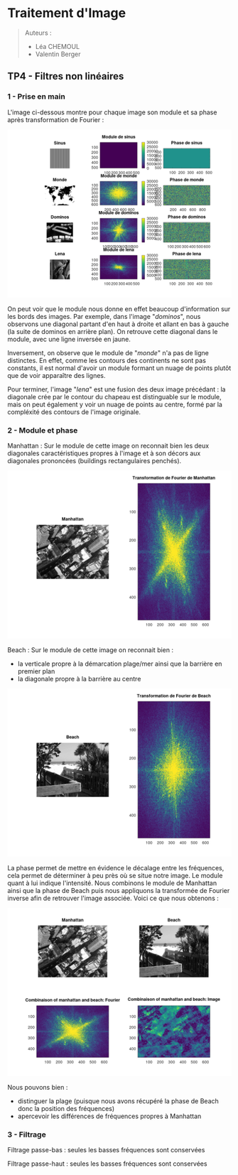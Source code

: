 # Traitement d'Image

> Auteurs :
>
> * Léa CHEMOUL
> * Valentin Berger

## TP4 - Filtres non linéaires


### 1 - Prise en main

L'image ci-dessous montre pour chaque image son module et sa phase après transformation de Fourier :

![Module et phases de différentes images avec une transformation de Fourier](output/fourier_components.png)

On peut voir que le module nous donne en effet beaucoup d'information sur les bords des images. Par exemple, dans l'image "*dominos*", nous observons une diagonal partant d'en haut à droite et allant en bas à gauche (la suite de dominos en arrière plan). On retrouve cette diagonal dans le module, avec une ligne inversée en jaune.

Inversement, on observe que le module de "*monde*" n'a pas de ligne distinctes. En effet, comme les contours des continents ne sont pas constants, il est normal d'avoir un module formant un nuage de points plutôt que de voir apparaître des lignes.

Pour terminer, l'image "*lena*" est une fusion des deux image précédant : la diagonale crée par le contour du chapeau est distinguable sur le module, mais on peut également y voir un nuage de points au centre, formé par la compléxité des contours de l'image originale.

### 2 - Module et phase

Manhattan : Sur le module de cette image on reconnait bien les deux diagonales caractéristiques propres à l'image et à son décors aux diagonales prononcées (buildings rectangulaires penchés).  

![](output/manhattan_fft.png)

Beach : Sur le module de cette image on reconnait bien :
- la verticale propre à la démarcation plage/mer ainsi que la barrière en premier plan
- la diagonale propre à la barrière au centre

![](output/beach_fft.png)

La phase permet de mettre en évidence le décalage entre les fréquences, cela permet de déterminer à peu près où se situe notre image.
Le module quant à lui indique l'intensité.
Nous combinons le module de Manhattan ainsi que la phase de Beach puis nous appliquons la transformée de Fourier inverse afin de retrouver l'image associée. Voici ce que nous obtenons :

![](output/manh_beach_image.png)

Nous pouvons bien :
- distinguer la plage (puisque nous avons récupéré la phase de Beach donc la position des fréquences)
- apercevoir les différences de fréquences propres à Manhattan

### 3 - Filtrage


Filtrage passe-bas : seules les basses fréquences sont conservées



Filtrage passe-haut : seules les basses fréquences sont conservées
